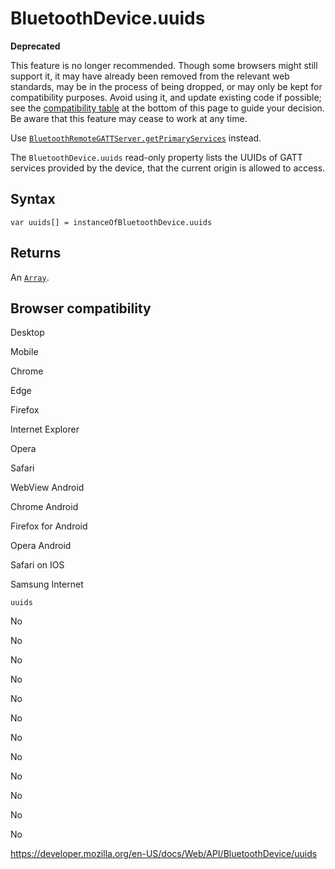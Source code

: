 # BluetoothDevice.uuids

**Deprecated**

This feature is no longer recommended. Though some browsers might still support it, it may have already been removed from the relevant web standards, may be in the process of being dropped, or may only be kept for compatibility purposes. Avoid using it, and update existing code if possible; see the [compatibility table](#browser_compatibility) at the bottom of this page to guide your decision. Be aware that this feature may cease to work at any time.

Use [`BluetoothRemoteGATTServer.getPrimaryServices`](../bluetoothremotegattserver/getprimaryservices) instead.

The `BluetoothDevice.uuids` read-only property lists the UUIDs of GATT services provided by the device, that the current origin is allowed to access.

## Syntax

    var uuids[] = instanceOfBluetoothDevice.uuids

## Returns

An [`Array`](https://developer.mozilla.org/en-US/docs/Web/JavaScript/Reference/Global_Objects/Array).

## Browser compatibility

Desktop

Mobile

Chrome

Edge

Firefox

Internet Explorer

Opera

Safari

WebView Android

Chrome Android

Firefox for Android

Opera Android

Safari on IOS

Samsung Internet

`uuids`

No

No

No

No

No

No

No

No

No

No

No

No

<a href="https://developer.mozilla.org/en-US/docs/Web/API/BluetoothDevice/uuids" class="_attribution-link">https://developer.mozilla.org/en-US/docs/Web/API/BluetoothDevice/uuids</a>
